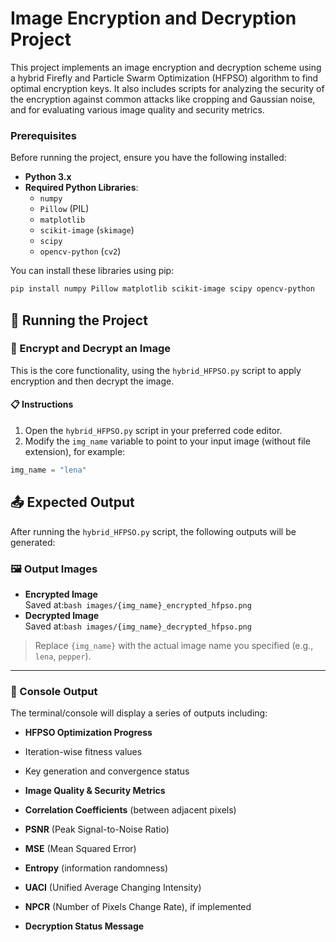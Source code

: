 # Image Encryption and Decryption Project

This project implements an image encryption and decryption scheme using a hybrid Firefly and Particle Swarm Optimization (HFPSO) algorithm to find optimal encryption keys. It also includes scripts for analyzing the security of the encryption against common attacks like cropping and Gaussian noise, and for evaluating various image quality and security metrics.
### Prerequisites

Before running the project, ensure you have the following installed:

*   **Python 3.x**
*   **Required Python Libraries**:
    *   `numpy`
    *   `Pillow` (PIL)
    *   `matplotlib`
    *   `scikit-image` (`skimage`)
    *   `scipy`
    *   `opencv-python` (`cv2`)

You can install these libraries using pip:
```bash
pip install numpy Pillow matplotlib scikit-image scipy opencv-python
```

## 🚀 Running the Project

### 🔐 Encrypt and Decrypt an Image

This is the core functionality, using the `hybrid_HFPSO.py` script to apply encryption and then decrypt the image.

#### 📋 Instructions

1. Open the `hybrid_HFPSO.py` script in your preferred code editor.
2. Modify the `img_name` variable to point to your input image (without file extension), for example:

```python
img_name = "lena"
```
## 📤 Expected Output

After running the `hybrid_HFPSO.py` script, the following outputs will be generated:

### 🖼️ Output Images

- **Encrypted Image**  
  Saved at:```bash
images/{img_name}_encrypted_hfpso.png```
- **Decrypted Image**  
Saved at:```bash
images/{img_name}_decrypted_hfpso.png```
> Replace `{img_name}` with the actual image name you specified (e.g., `lena`, `pepper`).

---

### 🧾 Console Output

The terminal/console will display a series of outputs including:

- **HFPSO Optimization Progress**
- Iteration-wise fitness values
- Key generation and convergence status

- **Image Quality & Security Metrics**
- **Correlation Coefficients** (between adjacent pixels)
- **PSNR** (Peak Signal-to-Noise Ratio)
- **MSE** (Mean Squared Error)
- **Entropy** (information randomness)
- **UACI** (Unified Average Changing Intensity)
- **NPCR** (Number of Pixels Change Rate), if implemented

- **Decryption Status Message**
